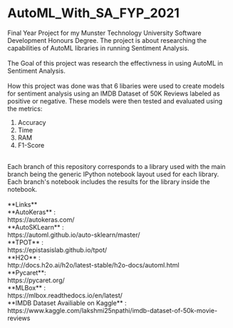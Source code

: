 # AutoML_With_SA_FYP_2021
Final Year Project for my Munster Technology University Software Development Honours Degree. The project is about researching the capabilities of AutoML libraries in running Sentiment Analysis.<br />
<br />
The Goal of this project was research the effectivness in using AutoML in Sentiment Analysis.<br />
<br />
How this project was done was that 6 libaries were used to create models for sentiment analysis using an IMDB Dataset of 50K Reviews labeled as positive or negative. These models were then tested and evaluated using  the metrics:<br />
1. Accuracy
2. Time
3. RAM
4. F1-Score
<br />
Each branch of this repository corresponds to a library used with the main branch being the generic IPython notebook layout used for each library. Each branch's notebook includes the results for the library inside the notebook.<br />
<br />
**Links**<br />
**AutoKeras** : <br />
https://autokeras.com/<br />
**AutoSKLearn** : <br />
https://automl.github.io/auto-sklearn/master/<br />
**TPOT** : <br />
https://epistasislab.github.io/tpot/<br />
**H2O** : <br />
http://docs.h2o.ai/h2o/latest-stable/h2o-docs/automl.html<br />
**Pycaret**:<br />
https://pycaret.org/<br />
**MLBox** : <br />
https://mlbox.readthedocs.io/en/latest/<br />
**IMDB Dataset Availiable on Kaggle** : <br />
https://www.kaggle.com/lakshmi25npathi/imdb-dataset-of-50k-movie-reviews<br />


